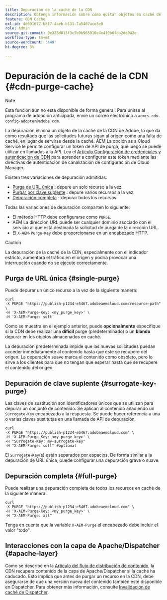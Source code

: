 ```yaml
---
title: Depuración de la caché de la CDN
description: Obtenga información sobre cómo quitar objetos en caché de la caché de la CDN de Adobe configurando el token de API de depuración que se puede utilizar en llamadas a la API.
feature: CDN Cache
exl-id: 4d091677-b817-4aeb-b131-7a5407ace3e0
role: Admin
source-git-commit: 0e328d013f3c5b9b965010e4e410b6fda2de042e
workflow-type: tm+mt
source-wordcount: '449'
ht-degree: 3%

---
```


# Depuración de la caché de la CDN {#cdn-purge-cache}

>[!NOTE]
>Esta función aún no está disponible de forma general. Para unirse al programa de adopción anticipada, envíe un correo electrónico a `aemcs-cdn-config-adopter@adobe.com`.

La depuración elimina un objeto de la caché de la CDN de Adobe, lo que da como resultado que las solicitudes futuras sigan al origen como una falta de caché, en lugar de servirse desde la caché.
AEM La opción as a Cloud Service le permite configurar un token de API de purga, que luego se puede utilizar en llamadas a la API. Lea el [Artículo Configuración de credenciales y autenticación de CDN](/help/implementing/dispatcher/cdn-credentials-authentication.md#purge-API-token) para aprender a configurar este token mediante las directivas de autenticación de canalización de configuración de Cloud Manager.

Existen tres variaciones de depuración admitidas:

* [Purga de URL única](#single-purge) : depure un solo recurso a la vez.
* [Purgar por clave suplente](#surrogate-key-purge) : depure varios recursos a la vez.
* [Depuración completa](#full-purge) - depurar todos los recursos.

Todas las variaciones de depuración comparten lo siguiente:

* El método HTTP debe configurarse como `PURGE`.
* AEM La dirección URL puede ser cualquier dominio asociado con el servicio al que está destinada la solicitud de purga de la dirección URL.
* El `X-AEM-Purge-Key` debe proporcionarse en un encabezado HTTP.

>[!CAUTION]
>La depuración de la caché de la CDN, especialmente con el indicador estricto, aumentará el tráfico en el origen y podría provocar una interrupción cuando no se ejecute correctamente.

## Purga de URL única {#single-purge}

Puede depurar un único recurso a la vez de la siguiente manera:

```
curl
-X PURGE "https://publish-p1234-e5467.adobeaemcloud.com/resource-path" \
-H 'X-AEM-Purge-Key: <my_purge_key>' \
-H 'X-AEM-Purge: soft'
```

Como se muestra en el ejemplo anterior, puede **opcionalmente** especifique si la CDN debe realizar una **difícil** purge (predeterminado) o un **blando** depurar en los objetos almacenados en caché.

La depuración predeterminada impide que las nuevas solicitudes puedan acceder inmediatamente al contenido hasta que este se recupere del origen. La depuración suave marca el contenido como obsoleto, pero lo sirve a los clientes para que no tengan que esperar hasta que se recupere el contenido del origen.

## Depuración de clave suplente {#surrogate-key-purge}

Las claves de sustitución son identificadores únicos que se utilizan para depurar un conjunto de contenido. Se aplican al contenido añadiendo un `Surrogate-Key` encabezado a la respuesta. Se puede hacer referencia a una o varias claves sustitutas en una llamada de API de depuración.

```
curl
-X PURGE "https://publish-p1234-e5467.adobeaemcloud.com" \
-H 'X-AEM-Purge-Key: <my_purge_key>' \
-H "Surrogate-Key: my-surrogate-key"
-H "X-AEM-Purge: soft" #optional
```

El `Surrogate-Key`(s) están separados por espacios. De forma similar a la depuración de URL única, puede configurar una depuración grave o suave.

## Depuración completa {#full-purge}

Puede realizar una depuración completa de todos los recursos en caché de la siguiente manera:

```
curl
-X PURGE "https://publish-p1234-e5467.adobeaemcloud.com" \
-H 'X-AEM-Purge-Key: <my_purge_key>' \
-H "X-AEM-Purge: all"
```

Tenga en cuenta que la variable `X-AEM-Purge` el encabezado debe incluir el valor &quot;todo&quot;.

## Interacciones con la capa de Apache/Dispatcher {#apache-layer}

Como se describe en la [Artículo del flujo de distribución de contenido](/help/implementing/dispatcher/overview.md), la CDN recupera contenido de la capa de Apache/Dispatcher si la caché ha caducado. Esto implica que antes de purgar un recurso en la CDN, debe asegurarse de que una versión nueva del contenido también esté disponible en Dispatcher. Para obtener más información, consulte [Invalidación de caché de Dispatcher](/help/implementing/dispatcher/caching.md#disp).
